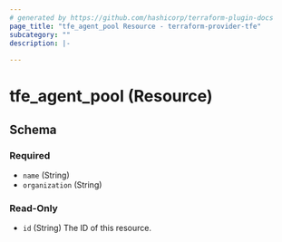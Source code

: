```yaml
---
# generated by https://github.com/hashicorp/terraform-plugin-docs
page_title: "tfe_agent_pool Resource - terraform-provider-tfe"
subcategory: ""
description: |-
  
---
```


# tfe_agent_pool (Resource)





<!-- schema generated by tfplugindocs -->
## Schema

### Required

- `name` (String)
- `organization` (String)

### Read-Only

- `id` (String) The ID of this resource.


